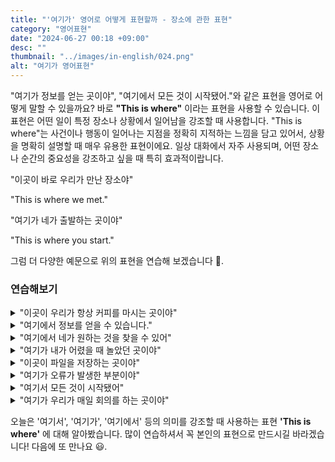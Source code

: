 ```yaml
---
title: "'여기가' 영어로 어떻게 표현할까 - 장소에 관한 표현"
category: "영어표현"
date: "2024-06-27 00:18 +09:00"
desc: ""
thumbnail: "../images/in-english/024.png"
alt: "여기가 영어표현"
---
```


"여기가 정보를 얻는 곳이야", "여기에서 모든 것이 시작됐어."와 같은 표현을 영어로 어떻게 말할 수 있을까요? 바로 **"This is where"** 이라는 표현을 사용할 수 있습니다. 이 표현은 어떤 일이 특정 장소나 상황에서 일어남을 강조할 때 사용합니다. "This is where"는 사건이나 행동이 일어나는 지점을 정확히 지적하는 느낌을 담고 있어서, 상황을 명확히 설명할 때 매우 유용한 표현이에요. 일상 대화에서 자주 사용되며, 어떤 장소나 순간의 중요성을 강조하고 싶을 때 특히 효과적이랍니다.

"이곳이 바로 우리가 만난 장소야"

"This is where we met."

"여기가 네가 출발하는 곳이야"

"This is where you start."

그럼 더 다양한 예문으로 위의 표현을 연습해 보겠습니다 🚀.

### 연습해보기

<details>
<summary>"이곳이 우리가 항상 커피를 마시는 곳이야"</summary>
<span>"This is where we always get coffee."</span>
</details>

<details>
<summary>"여기에서 정보를 얻을 수 있습니다."</summary>
<span>"This is where you get the information from."</span>
</details>

<details>
<summary>"여기에서 네가 원하는 것을 찾을 수 있어"</summary>
<span>"This is where you can find what you need."</span>
</details>

<details>
<summary>"여기가 내가 어렸을 때 놀았던 곳이야"</summary>
<span>"This is where I used to play when I was a kid."</span>
</details>

<details>
<summary>"이곳이 파일을 저장하는 곳이야"</summary>
<span>"This is where you save the files."</span>
</details>

<details>
<summary>"여기가 오류가 발생한 부분이야"</summary>
<span>"This is where the error occurred."</span>
</details>

<details>
<summary>"여기서 모든 것이 시작됐어"</summary>
<span>"This is where it all started."</span>
</details>

<details>
<summary>"여기가 우리가 매일 회의를 하는 곳이야"</summary>
<span>"This is where we have our daily meetings."</span>
</details>

오늘은 '여기서', '여기가', '여기에서' 등의 의미를 강조할 때 사용하는 표현 **'This is where'** 에 대해 알아봤습니다. 많이 연습하셔서 꼭 본인의 표현으로 만드시길 바라겠습니다! 다음에 또 만나요 😃.
